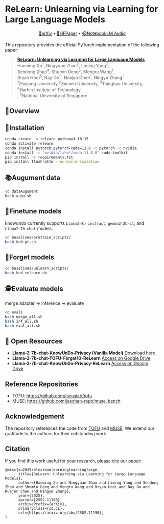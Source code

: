 # ReLearn: Unlearning via Learning  for Large Language Models

<p align="center">
  <a href="https://arxiv.org/abs/2502.11190">📄arXiv</a> •
  <a href="">🤗HFPaper</a> •
  <a href="">🎧NotebookLM Audio</a>
</p>

This repository provides the official PyTorch implementation of the following paper: 
> [**ReLearn: Unlearning via Learning  for Large Language Models**]() <br>
> Haoming Xu<sup>1</sup>,  Ningyuan Zhao<sup>2</sup>,  Liming Yang<sup>3</sup>,  
> Sendong Zhao<sup>4</sup>,  Shumin Deng<sup>5</sup>,  Mengru Wang<sup>1</sup>,  
> Bryan Hooi<sup>5</sup>,  Nay Oo<sup>5</sup>,  Huajun Chen<sup>1</sup>,  Ningyu Zhang<sup>1</sup> <br> 
> <sup>1</sup>Zhejiang University,<sup>2</sup>Xiamen University, <sup>3</sup>Tsinghua University, <sup>4</sup>Harbin Institute of Technology <br>, <sup>5</sup>National University of Singapore

## 🌟Overview

## 🔧Installation

```bash
conda create -n relearn python=3.10.15
conda activate relearn
conda install pytorch pytorch-cuda=11.8 -c pytorch -c nvidia
conda install -c "nvidia/label/cuda-11.8.0" cuda-toolkit
pip install -r requirements.txt
pip install flash-attn --no-build-isolation
```

## 📚Augument data
```bash
cd dataAugument
bash augu.sh
```

## 🚀Finetune models
knowundo currently supports `Llama3-8b instruct`, `gemma2-2b-it`, and `Llama2-7b chat` models.
```bash
cd baselines/pretrain_scripts/
bash kud-pt.sh
```

## 🤷Forget models
```bash
cd baselines/unlearn_scripts/
bash kud-relearn.sh
```

## 🕵️Evaluate models
merge adapter -> inference -> evaluate
```bash
cd evals
bash merge_all.sh
bash inf_all.sh
bash eval_all.sh
```

## 📂 Open Resources

- **Llama-2-7b-chat-KnowUnDo-Privacy (Vanilla Model)**
   [Download here](https://www.modelscope.cn/models/haomingx/Llama-2-7b-chat-KnowUnDo-Privacy/files)
- **Llama-2-7b-chat-TOFU-Forget10-ReLearn**
   [Access on Google Drive](https://drive.google.com/drive/folders/1wsPKpF2IZ4RC52_PI7ILhYsegtqZG25Y?usp=drive_link)
- **Llama-2-7b-chat-KnowUnDo-Privacy-ReLearn**
   [Access on Google Drive](https://drive.google.com/drive/folders/1delWVv3VnoU7XcofOW-xUs4SiiXYJIcR?usp=drive_link)

## Reference Repositories

- TOFU: https://github.com/locuslab/tofu
- MUSE: https://github.com/jaechan-repo/muse_bench

## Acknowledgement
The repository references the code from [TOFU](https://github.com/locuslab/tofu) and [MUSE](https://github.com/jaechan-repo/muse_bench). We extend our gratitude to the authors for their outstanding work.


## Citation
If you find this work useful for your research, please cite [our paper](https://arxiv.org/abs/2502.11190):
```
@misc{xu2025relearnunlearninglearninglarge,
      title={ReLearn: Unlearning via Learning for Large Language Models}, 
      author={Haoming Xu and Ningyuan Zhao and Liming Yang and Sendong Zhao and Shumin Deng and Mengru Wang and Bryan Hooi and Nay Oo and Huajun Chen and Ningyu Zhang},
      year={2025},
      eprint={2502.11190},
      archivePrefix={arXiv},
      primaryClass={cs.CL},
      url={https://arxiv.org/abs/2502.11190}, 
}

```